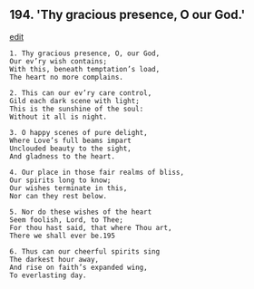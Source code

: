 
## 194.  'Thy gracious presence, O our God.'
[edit](https://docs.google.com/document/d/1rOia3MZu5%2Dbw1A%2Da7_O%2DgLSt9vnDto9k/edit?mode=html)



    1. Thy gracious presence, O, our God,
    Our ev’ry wish contains;
    With this, beneath temptation’s load, 
    The heart no more complains.

    2. This can our ev’ry care control,
    Gild each dark scene with light;
    This is the sunshine of the soul: 
    Without it all is night.

    3. O happy scenes of pure delight,
    Where Love’s full beams impart 
    Unclouded beauty to the sight,
    And gladness to the heart.

    4. Our place in those fair realms of bliss,
    Our spirits long to know;
    Our wishes terminate in this,
    Nor can they rest below.

    5. Nor do these wishes of the heart
    Seem foolish, Lord, to Thee;
    For thou hast said, that where Thou art, 
    There we shall ever be.195

    6. Thus can our cheerful spirits sing 
    The darkest hour away,
    And rise on faith’s expanded wing, 
    To everlasting day.

